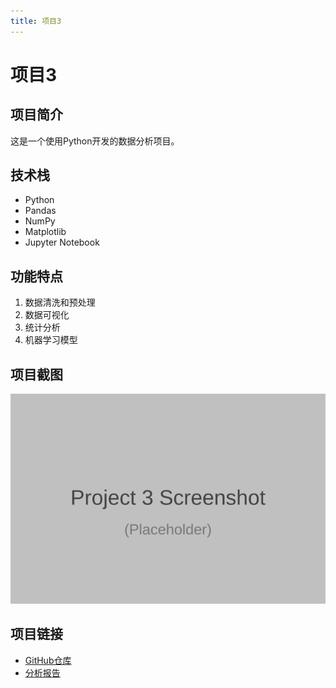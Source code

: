 ```yaml
---
title: 项目3
---
```


# 项目3

## 项目简介

这是一个使用Python开发的数据分析项目。

## 技术栈

- Python
- Pandas
- NumPy
- Matplotlib
- Jupyter Notebook

## 功能特点

1. 数据清洗和预处理
2. 数据可视化
3. 统计分析
4. 机器学习模型

## 项目截图

![项目截图](/images/project3.png)

## 项目链接

- [GitHub仓库](https://github.com/yourusername/project3)
- [分析报告](https://yourusername.github.io/project3/report)
